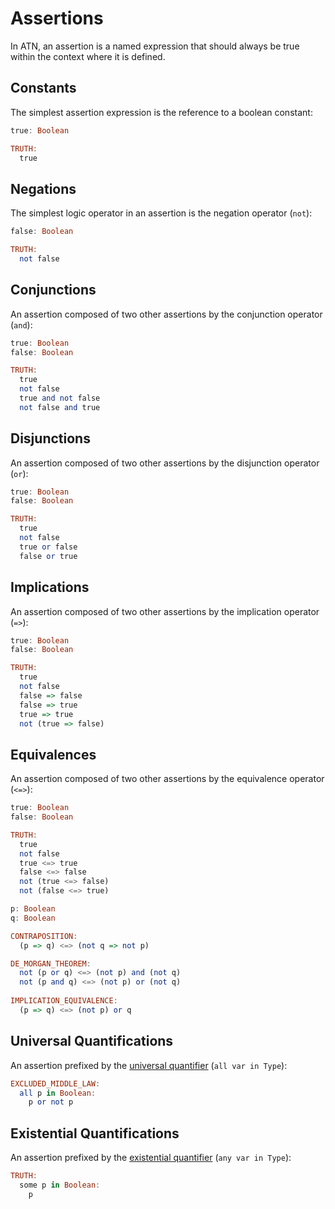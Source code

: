 # Assertions

In ATN, an assertion is a named expression that should always be true within the context where it is defined.

## Constants

The simplest assertion expression is the reference to a boolean constant:

```haskell
true: Boolean

TRUTH:
  true
```

## Negations

The simplest logic operator in an assertion is the negation operator (`not`):

```haskell
false: Boolean

TRUTH:
  not false
```

## Conjunctions

An assertion composed of two other assertions by the conjunction operator (`and`):

```haskell
true: Boolean
false: Boolean

TRUTH:
  true
  not false
  true and not false
  not false and true
```

## Disjunctions

An assertion composed of two other assertions by the disjunction operator (`or`):

```haskell
true: Boolean
false: Boolean

TRUTH:
  true
  not false
  true or false
  false or true
```

## Implications

An assertion composed of two other assertions by the implication operator (`=>`):

```haskell
true: Boolean
false: Boolean

TRUTH:
  true
  not false
  false => false
  false => true
  true => true
  not (true => false)
```

## Equivalences

An assertion composed of two other assertions by the equivalence operator (`<=>`):

```haskell
true: Boolean
false: Boolean

TRUTH:
  true
  not false
  true <=> true
  false <=> false
  not (true <=> false)
  not (false <=> true)

p: Boolean
q: Boolean

CONTRAPOSITION:
  (p => q) <=> (not q => not p)

DE_MORGAN_THEOREM:
  not (p or q) <=> (not p) and (not q)
  not (p and q) <=> (not p) or (not q)
  
IMPLICATION_EQUIVALENCE:
  (p => q) <=> (not p) or q
```

## Universal Quantifications

An assertion prefixed by the [universal quantifier](https://en.wikipedia.org/wiki/Universal_quantification) (`all var in Type`):

```haskell
EXCLUDED_MIDDLE_LAW:
  all p in Boolean:
    p or not p
```

## Existential Quantifications

An assertion prefixed by the [existential quantifier](https://en.wikipedia.org/wiki/Existential_quantification) (`any var in Type`):

```haskell
TRUTH:
  some p in Boolean:
    p
```
